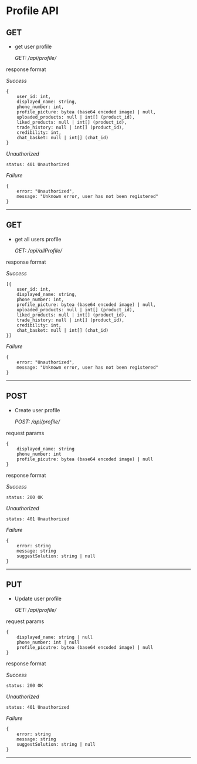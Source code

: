 # Profile API

## GET

- get user profile

    *GET: /api/profile/*

response format

*Success*

```
{
    user_id: int,
    displayed_name: string,
    phone_number: int,
    profile_picture: bytea (base64 encoded image) | null,
    uploaded_products: null | int[] (product_id),
    liked_products: null | int[] (product_id),
    trade_history: null | int[] (product_id),
    credibility: int,
    chat_basket: null | int[] (chat_id) 
}
```

*Unauthorized*
```
status: 401 Unauthorized
```

*Failure*

```
{
    error: "Unauthorized",
    message: "Unknown error, user has not been registered"
}
```

---

## GET

- get all users profile

    *GET: /api/allProfile/*

response format

*Success*

```
[{
    user_id: int,
    displayed_name: string,
    phone_number: int,
    profile_picture: bytea (base64 encoded image) | null,
    uploaded_products: null | int[] (product_id),
    liked_products: null | int[] (product_id),
    trade_history: null | int[] (product_id),
    credibility: int,
    chat_basket: null | int[] (chat_id) 
}]
```

*Failure*

```
{
    error: "Unauthorized",
    message: "Unknown error, user has not been registered"
}
```

---

## POST

- Create user profile

    *POST: /api/profile/*

request params

```
{
    displayed_name: string 
    phone_number: int
    profile_picutre: bytea (base64 encoded image) | null
}
```

response format

*Success*
```
status: 200 OK
```

*Unauthorized*
```
status: 401 Unauthorized
```

*Failure*
```
{
    error: string
    message: string
    suggestSolution: string | null
}
```

---

## PUT

- Update user profile

    *GET: /api/profile/*

request params

```
{
    displayed_name: string | null
    phone_number: int | null
    profile_picutre: bytea (base64 encoded image) | null
}
```

response format

*Success*
```
status: 200 OK
```

*Unauthorized*
```
status: 401 Unauthorized
```

*Failure*
```
{
    error: string
    message: string
    suggestSolution: string | null
}
```

---